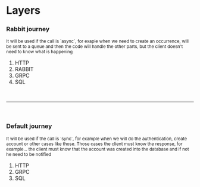 # Layers

### **Rabbit journey**
<small>
It will be used if the call is `async`, for exaple when we need to create an occurrence, will be sent to a queue and then the code will handle the other parts, but the client doesn't need to know what is happening
</small>

1. HTTP
2. RABBIT
3. GRPC
4. SQL


<br/><hr/><br/>


### **Default journey**
<small>
It will be used if the call is `sync`, for example when we will do the authentication, create account or other cases like those. Those cases the client must know the response, for example... the client must know that the account was created into the database and if not he need to be notified
</small>

1. HTTP
2. GRPC
3. SQL